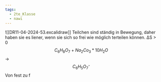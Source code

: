 ```yaml
---
tags:
  - 2te_Klasse
  - nawi
---
```

![[DR11-04-2024-53.excalidraw]]
Teilchen sind ständig in Bewegung, daher haben sie es liener, wenn sie sich so frei wie möglich terteilen können. 
ΔS > 0
$$C_{6}H_{8}O_{7}+Na_{2}Co_{3}*10H_{2}O$$
→ $$C_{6}H_{5}O_{7}⁻$$
Von fest zu f